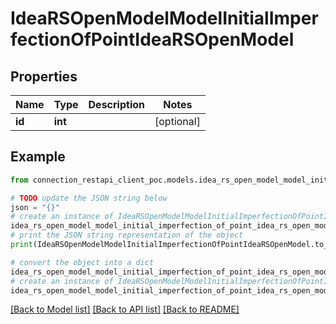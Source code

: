 # IdeaRSOpenModelModelInitialImperfectionOfPointIdeaRSOpenModel


## Properties

Name | Type | Description | Notes
------------ | ------------- | ------------- | -------------
**id** | **int** |  | [optional] 

## Example

```python
from connection_restapi_client_poc.models.idea_rs_open_model_model_initial_imperfection_of_point_idea_rs_open_model import IdeaRSOpenModelModelInitialImperfectionOfPointIdeaRSOpenModel

# TODO update the JSON string below
json = "{}"
# create an instance of IdeaRSOpenModelModelInitialImperfectionOfPointIdeaRSOpenModel from a JSON string
idea_rs_open_model_model_initial_imperfection_of_point_idea_rs_open_model_instance = IdeaRSOpenModelModelInitialImperfectionOfPointIdeaRSOpenModel.from_json(json)
# print the JSON string representation of the object
print(IdeaRSOpenModelModelInitialImperfectionOfPointIdeaRSOpenModel.to_json())

# convert the object into a dict
idea_rs_open_model_model_initial_imperfection_of_point_idea_rs_open_model_dict = idea_rs_open_model_model_initial_imperfection_of_point_idea_rs_open_model_instance.to_dict()
# create an instance of IdeaRSOpenModelModelInitialImperfectionOfPointIdeaRSOpenModel from a dict
idea_rs_open_model_model_initial_imperfection_of_point_idea_rs_open_model_from_dict = IdeaRSOpenModelModelInitialImperfectionOfPointIdeaRSOpenModel.from_dict(idea_rs_open_model_model_initial_imperfection_of_point_idea_rs_open_model_dict)
```
[[Back to Model list]](../README.md#documentation-for-models) [[Back to API list]](../README.md#documentation-for-api-endpoints) [[Back to README]](../README.md)


